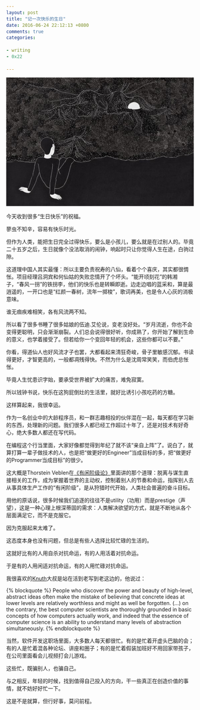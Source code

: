 ```yaml
---
layout: post
title: "记一次快乐的生日"
date: 2016-06-24 22:12:13 +0800
comments: true
categories: 

- writing
- 0x22

---
```



![Vhost threshold](/downloads/images/2016_06/birthday-0x32.jpg "Don't touch me...")

今天收到很多“生日快乐”的祝福。

蓼虫不知辛，容易有快乐时光。

但作为人类，能把生日完全过得快乐，要么是小孩儿，要么就是在过别人的。毕竟二十五岁之后，生日就像个没法取消的闹钟，响起时只让你觉得人生在途，白驹过隙。

这道理中国人其实最懂：所以主要负责祝寿的八仙，看着个个喜庆，其实都很惆怅。项目经理吕洞宾和何仙姑的失败恋情开了个坏头。“能开顷刻花”的韩湘子，“春风一拐”的铁拐李，他们的快乐也是转瞬即逝。边走边唱的蓝采和，算是最逍遥的，一开口也是“红颜一春树，流年一掷梭”，歌词再美，也是令人心灰的消极意味。

谁无痼疾难相笑，各有风流两不知。

所以看了很多书睡了很多姑娘的伍迪.艾伦说，变老没好处。“岁月流逝，你也不会变得更聪明，只会渐渐崩裂。人们总会说得很好听，你成熟了，你开始了解到生命的意义，也学着接受了。但若给你一个变回年轻的机会，这些你都可以不要。”

你看，得道仙人也好风流才子也罢，大都看起来清狂奇峻，骨子里敏感沉郁。书读得更好，才智更高的，一般都凋残得快。不然为什么是沈周常笑笑，而伯虎总怅怅。

毕竟人生忧患识字始，要承受世界被扩大的痛苦，难免寂寞。

所以钱钟书说，快乐在这狗屁倒灶的生活里，就好比诱引小孩吃药的方糖。

这样算起来，我很幸运。

作为一名创业中的大龄程序员，和一群志趣相投的伙伴混在一起，每天都在学习新的东西，处理新的问题。我们很多人都已经工作超过十年了，还是对技术有好奇心，绝大多数人都还在写代码。

在编程这个行当里面，大家好像都觉得到年纪了就不该“亲自上阵”了。说白了，就算打算一辈子做技术的人，也是把“做更好的Engineer”当成目标的多，把“做更好的Programmer当成目标”的很少。

这大概是Thorstein Veblen在[《有闲阶级论》](https://book.douban.com/subject/6428903/)里面讲的那个道理：脱离与谋生直接相关的工作，成为掌握着世界的主动权，控制着别人的节奏和命运，指挥别人去从事具体生产工作的“有闲阶级”，是从狩猎时代开始，人类社会普遍的奋斗目标。

用他的原话说，很多时候我们追逐的往往不是utility（功用）而是prestige（声望），这是一种心理上根深蒂固的需求：人类解决欲望的方式，就是不断地从各个层面满足它，而不是克服它。

因为克服起来太难了。

这态度本身也没有问题，但总是有些人选择比较忙碌的生活的。

这就好比有的人用自杀对抗命运，有的人用活着对抗命运。

于是有的人用闲适对抗命运，有的人用忙碌对抗命运。

我很喜欢的[Knuth](https://en.wikipedia.org/wiki/Donald_Knuth)大叔是站在活到老写到老这边的，他说过：

{% blockquote %}
People who discover the power and beauty of high-level, abstract ideas often make the mistake of believing that concrete ideas at lower levels are relatively worthless and might as well be forgotten. (…) on the contrary, the best computer scientists are thoroughly grounded in basic concepts of how computers actually work, and indeed that the essence of computer science is an ability to understand many levels of abstraction simultaneously.
{% endblockquote %}

当然，软件开发这职场里面，大多数人每天都很忙。有的是忙着开虚头巴脑的会；有的人是忙着混各种论坛、讲座和圈子；有的是忙着假装加班好不用回家带孩子，在公司里面看会儿视频打会儿游戏。

这些忙，既骗别人，也骗自己。

与之相反，年轻的时候，找到值得自己投入的方向，干一些真正在创造价值的事情，就不妨好好忙一下。

这是不是就算，但行好事，莫问前程。

